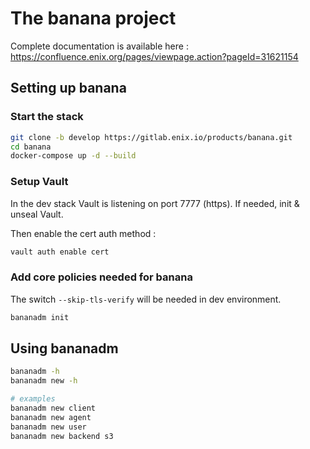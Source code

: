 # The banana project

Complete documentation is available here :
https://confluence.enix.org/pages/viewpage.action?pageId=31621154


## Setting up banana

### Start the stack

```bash
git clone -b develop https://gitlab.enix.io/products/banana.git
cd banana
docker-compose up -d --build
```

### Setup Vault

In the dev stack Vault is listening on port 7777 (https). If needed, init & unseal Vault.

Then enable the cert auth method :

```bash
vault auth enable cert
```

### Add core policies needed for banana

The switch `--skip-tls-verify` will be needed in dev environment.

```bash
bananadm init
```

## Using bananadm

```bash
bananadm -h
bananadm new -h

# examples
bananadm new client
bananadm new agent
bananadm new user
bananadm new backend s3
```
